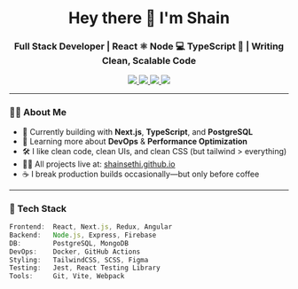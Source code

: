 <h1 align="center">Hey there 👋 I'm Shain</h1>
<h3 align="center">Full Stack Developer | React ⚛️ Node 💻 TypeScript 🦕 | Writing Clean, Scalable Code</h3>

<p align="center">
  <a href="https://shainsethi.github.io" target="_blank">
    <img src="https://img.shields.io/badge/Portfolio-000?style=for-the-badge&logo=react&logoColor=61DAFB" />
  </a>
  <a href="mailto:shainsethi1000@gmail.com">
    <img src="https://img.shields.io/badge/Gmail-D14836?style=for-the-badge&logo=gmail&logoColor=white" />
  </a>
  <a href="https://linkedin.com/in/shain-sethi" target="_blank">
    <img src="https://img.shields.io/badge/LinkedIn-0077B5?style=for-the-badge&logo=linkedin&logoColor=white" />
  </a>
  <a href="https://instagram.com/shain.sethi" target="_blank">
    <img src="https://img.shields.io/badge/Instagram-E4405F?style=for-the-badge&logo=instagram&logoColor=white" />
  </a>
</p>

---

### 🧑‍💻 About Me

- 🚀 Currently building with **Next.js**, **TypeScript**, and **PostgreSQL**
- 🧠 Learning more about **DevOps** & **Performance Optimization**
- 🛠️ I like clean code, clean UIs, and clean CSS (but tailwind > everything)
- 👨‍💻 All projects live at: [shainsethi.github.io](https://shainsethi.github.io)
- ☕ I break production builds occasionally—but only before coffee

---

### 🔧 Tech Stack

```ts
Frontend:  React, Next.js, Redux, Angular  
Backend:   Node.js, Express, Firebase  
DB:        PostgreSQL, MongoDB  
DevOps:    Docker, GitHub Actions  
Styling:   TailwindCSS, SCSS, Figma  
Testing:   Jest, React Testing Library  
Tools:     Git, Vite, Webpack


